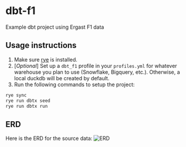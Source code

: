 # dbt-f1
Example dbt project using Ergast F1 data

## Usage instructions

1. Make sure [rye](https://github.com/astral-sh/rye) is installed.
2. [*Optional*] Set up a `dbt_f1` profile in your `profiles.yml` for whatever warehouse you plan to use (Snowflake, Bigquery, etc.). Otherwise, a local duckdb will be created by default.
3. Run the following commands to setup the project:

```bash
rye sync
rye run dbtx seed
rye run dbtx run
```

## ERD

Here is the ERD for the source data:
![ERD](https://ergast.com/images/ergast_db.png)
